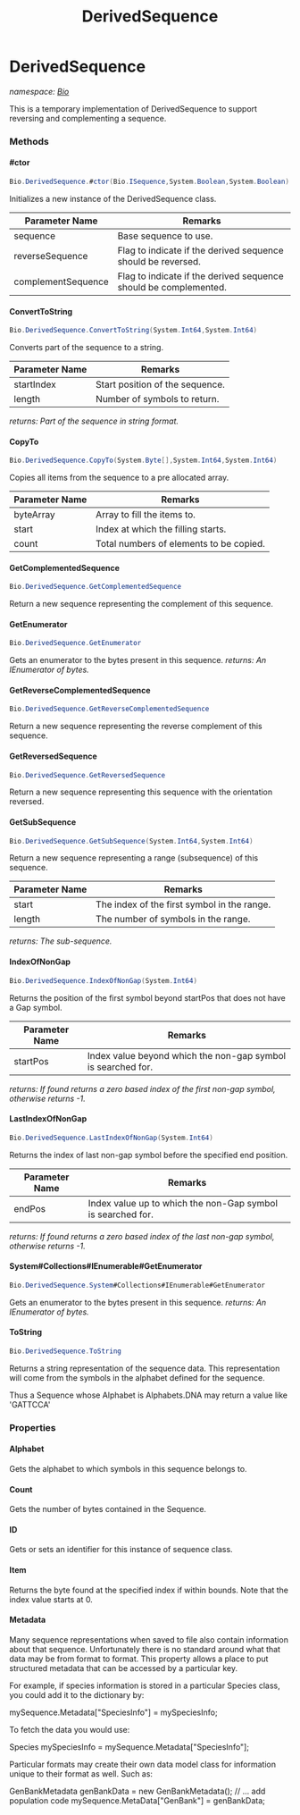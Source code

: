 ﻿---
title: DerivedSequence
---

# DerivedSequence
_namespace: [Bio](N-Bio.html)_

This is a temporary implementation of DerivedSequence to support reversing and complementing a sequence.

### Methods

#### #ctor
```csharp
Bio.DerivedSequence.#ctor(Bio.ISequence,System.Boolean,System.Boolean)
```
Initializes a new instance of the DerivedSequence class.

|Parameter Name|Remarks|
|--------------|-------|
|sequence|Base sequence to use.|
|reverseSequence|Flag to indicate if the derived sequence should be reversed.|
|complementSequence|Flag to indicate if the derived sequence should be complemented.|


#### ConvertToString
```csharp
Bio.DerivedSequence.ConvertToString(System.Int64,System.Int64)
```
Converts part of the sequence to a string.

|Parameter Name|Remarks|
|--------------|-------|
|startIndex|Start position of the sequence.|
|length|Number of symbols to return.|

_returns: Part of the sequence in string format._

#### CopyTo
```csharp
Bio.DerivedSequence.CopyTo(System.Byte[],System.Int64,System.Int64)
```
Copies all items from the sequence to a pre allocated array.

|Parameter Name|Remarks|
|--------------|-------|
|byteArray|Array to fill the items to.|
|start|Index at which the filling starts.|
|count|Total numbers of elements to be copied.|


#### GetComplementedSequence
```csharp
Bio.DerivedSequence.GetComplementedSequence
```
Return a new sequence representing the complement of this sequence.

#### GetEnumerator
```csharp
Bio.DerivedSequence.GetEnumerator
```
Gets an enumerator to the bytes present in this sequence.
_returns: An IEnumerator of bytes._

#### GetReverseComplementedSequence
```csharp
Bio.DerivedSequence.GetReverseComplementedSequence
```
Return a new sequence representing the reverse complement of this sequence.

#### GetReversedSequence
```csharp
Bio.DerivedSequence.GetReversedSequence
```
Return a new sequence representing this sequence with the orientation reversed.

#### GetSubSequence
```csharp
Bio.DerivedSequence.GetSubSequence(System.Int64,System.Int64)
```
Return a new sequence representing a range (subsequence) of this sequence.

|Parameter Name|Remarks|
|--------------|-------|
|start|The index of the first symbol in the range.|
|length|The number of symbols in the range.|

_returns: The sub-sequence._

#### IndexOfNonGap
```csharp
Bio.DerivedSequence.IndexOfNonGap(System.Int64)
```
Returns the position of the first symbol beyond startPos that does not 
 have a Gap symbol.

|Parameter Name|Remarks|
|--------------|-------|
|startPos|Index value beyond which the non-gap symbol is searched for.|

_returns: If found returns a zero based index of the first non-gap symbol, otherwise returns -1._

#### LastIndexOfNonGap
```csharp
Bio.DerivedSequence.LastIndexOfNonGap(System.Int64)
```
Returns the index of last non-gap symbol before the specified end position.

|Parameter Name|Remarks|
|--------------|-------|
|endPos|Index value up to which the non-Gap symbol is searched for.|

_returns: If found returns a zero based index of the last non-gap symbol, otherwise returns -1._

#### System#Collections#IEnumerable#GetEnumerator
```csharp
Bio.DerivedSequence.System#Collections#IEnumerable#GetEnumerator
```
Gets an enumerator to the bytes present in this sequence.
_returns: An IEnumerator of bytes._

#### ToString
```csharp
Bio.DerivedSequence.ToString
```
Returns a string representation of the sequence data. This representation
 will come from the symbols in the alphabet defined for the sequence.
 
 Thus a Sequence whose Alphabet is Alphabets.DNA may return a value like
 'GATTCCA'



### Properties

#### Alphabet
Gets the alphabet to which symbols in this sequence belongs to.
#### Count
Gets the number of bytes contained in the Sequence.
#### ID
Gets or sets an identifier for this instance of sequence class.
#### Item
Returns the byte found at the specified index if within bounds. Note 
 that the index value starts at 0.
#### Metadata
Many sequence representations when saved to file also contain
 information about that sequence. Unfortunately there is no standard
 around what that data may be from format to format. This property
 allows a place to put structured metadata that can be accessed by
 a particular key.
 
 For example, if species information is stored in a particular Species
 class, you could add it to the dictionary by:
 
 mySequence.Metadata["SpeciesInfo"] = mySpeciesInfo;
 
 To fetch the data you would use:
 
 Species mySpeciesInfo = mySequence.Metadata["SpeciesInfo"];
 
 Particular formats may create their own data model class for information
 unique to their format as well. Such as:
 
 GenBankMetadata genBankData = new GenBankMetadata();
 // ... add population code
 mySequence.MetaData["GenBank"] = genBankData;

